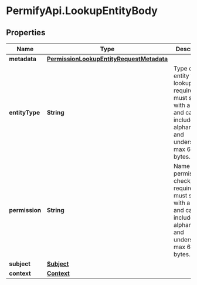 # PermifyApi.LookupEntityBody

## Properties

Name | Type | Description | Notes
------------ | ------------- | ------------- | -------------
**metadata** | [**PermissionLookupEntityRequestMetadata**](PermissionLookupEntityRequestMetadata.md) |  | [optional] 
**entityType** | **String** | Type of the entity to lookup, required, must start with a letter and can include alphanumeric and underscore, max 64 bytes. | [optional] 
**permission** | **String** | Name of the permission to check, required, must start with a letter and can include alphanumeric and underscore, max 64 bytes. | [optional] 
**subject** | [**Subject**](Subject.md) |  | [optional] 
**context** | [**Context**](Context.md) |  | [optional] 


